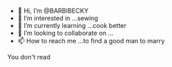 - 👋 Hi, I’m @BARBIBECKY
- 👀 I’m interested in ...sewing
- 🌱 I’m currently learning ...cook better 
- 💞️ I’m looking to collaborate on ...
- 📫 How to reach me ...to find a good man to marry 

<!---
BARBIBECKY/BARBIBECKY is a ✨ special ✨ repository because its `README.md` (this file) appears on your GitHub profile.
You can click the Preview link to take a look at your changes.
--->
You don't read 
